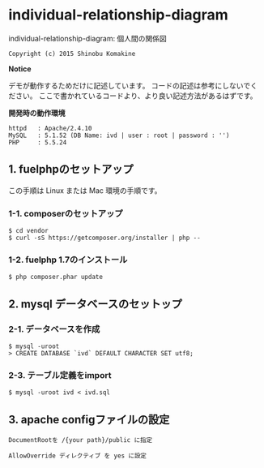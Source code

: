 # individual-relationship-diagram
individual-relationship-diagram:  個人間の関係図 

    Copyright (c) 2015 Shinobu Komakine


**Notice**

デモが動作するためだけに記述しています。
コードの記述は参考にしないでください。
ここで書かれているコードより、より良い記述方法があるはずです。

**開発時の動作環境**

    httpd   : Apache/2.4.10
    MySQL   : 5.1.52 (DB Name: ivd | user : root | password : '')
    PHP     : 5.5.24

## 1. fuelphpのセットアップ

この手順は Linux または Mac 環境の手順です。

### 1-1. composerのセットアップ

    $ cd vendor
    $ curl -sS https://getcomposer.org/installer | php --

### 1-2. fuelphp 1.7のインストール

    $ php composer.phar update

## 2. mysql データベースのセットップ

### 2-1. データベースを作成

    $ mysql -uroot
    > CREATE DATABASE `ivd` DEFAULT CHARACTER SET utf8;

### 2-3. テーブル定義をimport

    $ mysql -uroot ivd < ivd.sql

## 3. apache configファイルの設定

    DocumentRootを /{your path}/public に指定

    AllowOverride ディレクティブ を yes に設定











